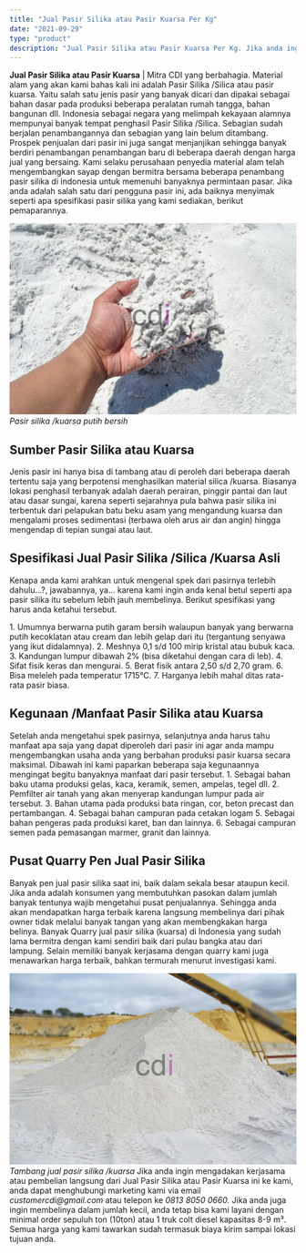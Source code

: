 ```yaml
---
title: "Jual Pasir Silika atau Pasir Kuarsa Per Kg"
date: "2021-09-29"
type: "product"
description: "Jual Pasir Silika atau Pasir Kuarsa Per Kg. Jika anda ingin mengadakan kerjasama atau pembelian langsung dari Jual Pasir Silika atau Pasir Kuarsa ini ke kami..."
---
```


**Jual Pasir Silika atau Pasir Kuarsa** | Mitra CDI yang berbahagia. Material alam yang akan kami bahas kali ini adalah Pasir Silika /Silica atau pasir kuarsa. Yaitu salah satu jenis pasir yang banyak dicari dan dipakai sebagai bahan dasar pada produksi beberapa peralatan rumah tangga, bahan bangunan dll. Indonesia sebagai negara yang melimpah kekayaan alamnya mempunyai banyak tempat penghasil Pasir Silika /Silica. Sebagian sudah berjalan penambangannya dan sebagian yang lain belum ditambang. Prospek penjualan dari pasir ini juga sangat menjanjikan sehingga banyak berdiri penambangan penambangan baru di beberapa daerah dengan harga jual yang bersaing. Kami selaku perusahaan penyedia material alam telah mengembangkan sayap dengan bermitra bersama beberapa penambang pasir silika di indonesia untuk memenuhi banyaknya permintaan pasar. Jika anda adalah salah satu dari pengguna pasir ini, ada baiknya menyimak seperti apa spesifikasi pasir silika yang kami sediakan, berikut pemaparannya.

![Jual Pasir Silika putih bersih](/images/product/silika-bangka-putih.jpg)
*Pasir silika /kuarsa putih bersih*

 ## Sumber Pasir Silika atau Kuarsa
    
Jenis pasir ini hanya bisa di tambang atau di peroleh dari beberapa daerah tertentu saja yang berpotensi menghasilkan material silica /kuarsa. Biasanya lokasi penghasil terbanyak adalah daerah perairan, pinggir pantai dan laut atau dasar sungai, karena seperti sejarahnya pula bahwa pasir silika ini terbentuk dari pelapukan batu beku asam yang mengandung kuarsa dan mengalami proses sedimentasi (terbawa oleh arus air dan angin) hingga mengendap di tepian sungai atau laut.

 ## Spesifikasi Jual Pasir Silika /Silica /Kuarsa Asli
    
Kenapa anda kami arahkan untuk mengenal spek dari pasirnya terlebih dahulu...?, jawabannya, ya... karena kami ingin anda kenal betul seperti apa pasir silika itu sebelum lebih jauh membelinya. Berikut spesifikasi yang harus anda ketahui tersebut.

1\. Umumnya berwarna putih garam bersih walaupun banyak yang berwarna putih kecoklatan atau cream dan lebih gelap dari itu (tergantung senyawa yang ikut didalamnya).
2\. Meshnya 0,1 s/d 100 mirip kristal atau bubuk kaca.
3\. Kandungan lumpur dibawah 2% (bisa diketahui dengan cara di leb).
4\. Sifat fisik keras dan mengurai.
5\. Berat fisik antara 2,50 s/d 2,70 gram.
6\. Bisa meleleh pada temperatur 1715°C.
7\. Harganya lebih mahal ditas rata-rata pasir biasa.

 ## Kegunaan /Manfaat Pasir Silika atau Kuarsa
    
Setelah anda mengetahui spek pasirnya, selanjutnya anda harus tahu manfaat apa saja yang dapat diperoleh dari pasir ini agar anda mampu mengembangkan usaha anda yang berbahan produksi pasir kuarsa secara maksimal. Dibawah ini kami paparkan beberapa saja kegunaannya mengingat begitu banyaknya manfaat dari pasir tersebut.
1\. Sebagai bahan baku utama produksi gelas, kaca, keramik, semen, ampelas, tegel dll.
2\. Pemfilter air tanah yang akan menyerap kandungan lumpur pada air tersebut.
3\. Bahan utama pada produksi bata ringan, cor, beton precast dan pertambangan.
4\. Sebagai bahan campuran pada cetakan logam
5\. Sebagai bahan pengeras pada produksi karet, ban dan lainnya.
6\. Sebagai campuran semen pada pemasangan marmer, granit dan lainnya.

 ## Pusat Quarry Pen Jual Pasir Silika
    
Banyak pen jual pasir silika saat ini, baik dalam sekala besar ataupun kecil. Jika anda adalah konsumen yang membutuhkan pasokan dalam jumlah banyak tentunya wajib mengetahui pusat penjualannya. Sehingga anda akan mendapatkan harga terbaik karena langsung membelinya dari pihak owner tidak melalui banyak tangan yang akan membengkakan harga belinya. Banyak Quarry jual pasir silika (kuarsa) di Indonesia yang sudah lama bermitra dengan kami sendiri baik dari pulau bangka atau dari lampung. Selain memiliki banyak kerjasama dengan quarry kami juga menawarkan harga terbaik, bahkan termurah menurut investigasi kami.

![Jual Pasir Silika putih bersih](/images/product/silika-bangka-putih-4.jpg)
*Tambang jual pasir silika /kuarsa*
Jika anda ingin mengadakan kerjasama atau pembelian langsung dari Jual Pasir Silika atau Pasir Kuarsa ini ke kami, anda dapat menghubungi marketing kami via email _customercdi@gmail.com_ atau telepon ke _0813 8050 0660._ Jika anda juga ingin membelinya dalam jumlah kecil, anda tetap bisa kami layani dengan minimal order sepuluh ton (10ton) atau 1 truk colt diesel kapasitas 8-9 m³. Semua harga yang kami tawarkan sudah termasuk biaya kirim sampai lokasi tujuan anda.
